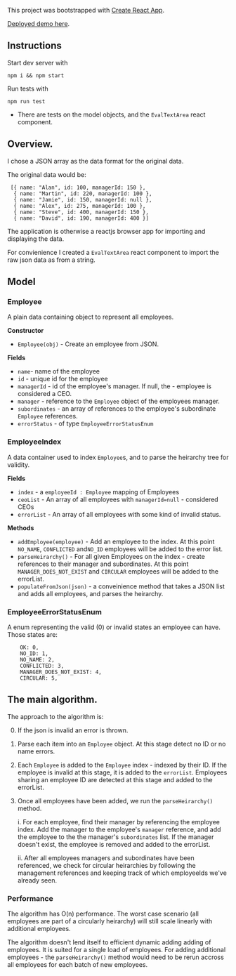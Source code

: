 
This project was bootstrapped with [Create React App](https://github.com/facebookincubator/create-react-app).

[Deployed demo here](https://dwjohnston.github.io/managers/index.html).

## Instructions

Start dev server with
```
npm i && npm start
```

Run tests with 

```
npm run test
```

- There are tests on the model objects, and the `EvalTextArea` react component. 

## Overview. 

I chose a JSON array as the data format for the original data. 

The original data would be: 

```
 [{ name: "Alan", id: 100, managerId: 150 },
  { name: "Martin", id: 220, managerId: 100 },
  { name: "Jamie", id: 150, managerId: null },
  { name: "Alex", id: 275, managerId: 100 },
  { name: "Steve", id: 400, managerId: 150 },
  { name: "David", id: 190, managerId: 400 }]
```

The application is otherwise a reactjs browser app for importing and displaying the data. 

For convienience I created a `EvalTextArea` react component to import the raw json data as from a string. 

## Model 

### Employee

A plain data containing object to represent all employees.

**Constructor** 
- `Employee(obj)` - Create an employee from JSON.  

**Fields** 
 
- `name`- name of the employee
- `id` - unique id for the employee
- `managerId` - id of the employee's manager. If null, the - employee is considered a CEO.
- `manager` - reference to the `Employee` object of the employees manager. 
- `subordinates` - an array of references to the employee's subordinate `Employee` references. 
- `errorStatus` - of type `EmployeeErrorStatusEnum`

### EmployeeIndex

 A data container used to index `Employee`s, and to parse the heirarchy tree for validity. 

**Fields**

- `index` - a `employeeId : Employee` mapping of Employees
- `ceoList` - An array of all employees with `managerId=null` - considered CEOs
- `errorList` - An array of all employees with some kind of invalid status. 

**Methods** 

- `addEmployee(employee)` - Add an employee to the index. At this point `NO_NAME`, `CONFLICTED` and`NO_ID` employees will be added to the error list. 
- `parseHeirarchy()` - For all given Employees on the index - create references to their manager and subordinates. At this point `MANAGER_DOES_NOT_EXIST` and `CIRCULAR` employees will be added to the errorList. 
- `populateFromJson(json)` - a conveinience method that takes a JSON list and adds all employees, and parses the heirarchy. 

### EmployeeErrorStatusEnum
 A enum representing the valid (0) or invalid states an employee can have. Those states are: 
```
    OK: 0,
    NO_ID: 1,
    NO_NAME: 2,
    CONFLICTED: 3,
    MANAGER_DOES_NOT_EXIST: 4,
    CIRCULAR: 5,
```




## The main algorithm. 

The approach to the algorithm is: 

0. If the json is invalid an error is thrown. 
1. Parse each item into an `Employee` object. At this stage detect no ID or no name errors. 
2. Each `Employee` is added to the `Employee` index - indexed by their ID. If the employee is invalid at this stage, it is added to the `errorList`. Employees sharing an employee ID are detected at this stage and added to the errorList. 
3. Once all employees have been added, we run the `parseHeirarchy()` method. 

    i.  For each employee, find their manager by referencing the employee index. Add the manager to the employee's `manager` reference, and add the employee to the the manager's `subordinates` list. If the manager doesn't exist, the employee is removed and added to the errorList. 
  
    ii. After all employees managers and subordinates have been referenced, we check for circular heirarchies by following the management references and keeping track of which employeeIds we've already seen. 

  ### Performance 

The algorithm has O(n) performance. The worst case scenario (all employees are part of a circularly heirarchy) will still scale linearly with additional employees.  

The algorithm doesn't lend itself to efficient dynamic adding adding of employees. It is suited for a single load of employees. For adding additional employees - the `parseHeirarchy()` method would need to be rerun accross all employees for each batch of new employees. 


